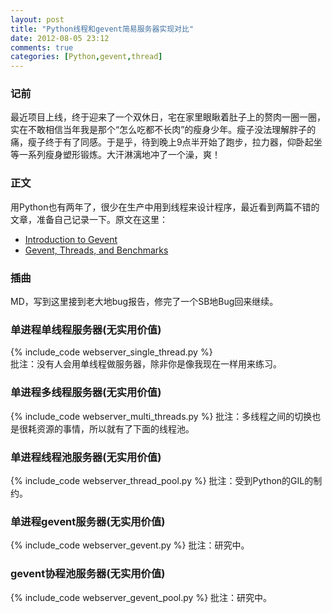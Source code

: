 ```yaml
---
layout: post
title: "Python线程和gevent简易服务器实现对比"
date: 2012-08-05 23:12
comments: true
categories: [Python,gevent,thread]
---
```


### 记前
最近项目上线，终于迎来了一个双休日，宅在家里眼瞅着肚子上的赘肉一圈一圈，实在不敢相信当年我是那个“怎么吃都不长肉”的瘦身少年。瘦子没法理解胖子的痛，瘦子终于有了同感。于是乎，待到晚上9点半开始了跑步，拉力器，仰卧起坐等一系列瘦身塑形锻炼。大汗淋漓地冲了一个澡，爽！

### 正文
用Python也有两年了，很少在生产中用到线程来设计程序，最近看到两篇不错的文章，准备自己记录一下。原文在这里：  

* [Introduction to Gevent](http://blog.pythonisito.com/2012/07/introduction-to-gevent.html)  
* [Gevent, Threads, and Benchmarks](http://blog.pythonisito.com/2012/07/gevent-threads-and-benchmarks.html)  

### 插曲
MD，写到这里接到老大地bug报告，修完了一个SB地Bug回来继续。  

### 单进程单线程服务器(无实用价值)
{% include_code webserver_single_thread.py %}  
批注：没有人会用单线程做服务器，除非你是像我现在一样用来练习。

### 单进程多线程服务器(无实用价值)
{% include_code webserver_multi_threads.py %}
批注：多线程之间的切换也是很耗资源的事情，所以就有了下面的线程池。

### 单进程线程池服务器(无实用价值)
{% include_code webserver_thread_pool.py %}
批注：受到Python的GIL的制约。

### 单进程gevent服务器(无实用价值)
{% include_code webserver_gevent.py %}
批注：研究中。

### gevent协程池服务器(无实用价值)
{% include_code webserver_gevent_pool.py %}
批注：研究中。
